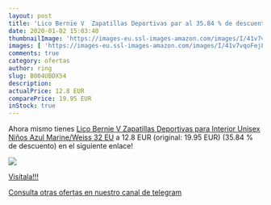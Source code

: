 ```yaml
---
layout: post
title: 'Lico Bernie V  Zapatillas Deportivas par al 35.84 % de descuento'
date: 2020-01-02 15:03:40
thumbnailImage: 'https://images-eu.ssl-images-amazon.com/images/I/41v7vqoFejL._SL200_.jpg'
images: [ 'https://images-eu.ssl-images-amazon.com/images/I/41v7vqoFejL._SL200_.jpg' ]
comments: true
category: ofertas
author: ring
slug: B004UBDX54
description:
actualPrice: 12.8 EUR
comparePrice: 19.95 EUR
inStock: true
---
```


Ahora mismo tienes [Lico Bernie V  Zapatillas Deportivas para Interior Unisex Niños  Azul  Marine/Weiss   32 EU](https://www.amazon.com/dp/B004UBDX54/?tag=redken08-20) a 12.8 EUR (original: 19.95 EUR) (35.84 %  de descuento) en el siguiente enlace!

[![](https://images-eu.ssl-images-amazon.com/images/I/41v7vqoFejL._SL200_.jpg)](https://www.amazon.com/dp/B004UBDX54/?tag=redken08-20)

[Visítala!!!](https://www.amazon.com/dp/B004UBDX54/?tag=redken08-20)

[Consulta otras ofertas en nuestro canal de telegram](https://t.me/s/ofertas25)

